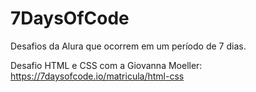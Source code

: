 # 7DaysOfCode
Desafios da Alura que ocorrem em um período de 7 dias.

Desafio HTML e CSS com a Giovanna Moeller: https://7daysofcode.io/matricula/html-css
